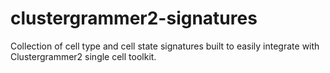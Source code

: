 # clustergrammer2-signatures
Collection of cell type and cell state signatures built to easily integrate with Clustergrammer2 single cell toolkit.

